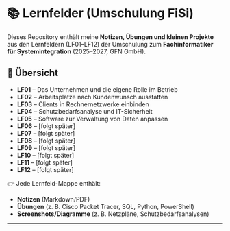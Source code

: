 # 📚 Lernfelder (Umschulung FiSi)

Dieses Repository enthält meine **Notizen, Übungen und kleinen Projekte** aus den Lernfeldern (LF01–LF12) 
der Umschulung zum **Fachinformatiker für Systemintegration** (2025–2027, GFN GmbH).

## 📌 Übersicht
- **LF01** – Das Unternehmen und die eigene Rolle im Betrieb  
- **LF02** – Arbeitsplätze nach Kundenwunsch ausstatten  
- **LF03** – Clients in Rechnernetzwerke einbinden  
- **LF04** – Schutzbedarfsanalyse und IT-Sicherheit  
- **LF05** – Software zur Verwaltung von Daten anpassen  
- **LF06** – [folgt später]  
- **LF07** – [folgt später]  
- **LF08** – [folgt später]  
- **LF09** – [folgt später]  
- **LF10** – [folgt später]  
- **LF11** – [folgt später]  
- **LF12** – [folgt später]  

👉 Jede Lernfeld-Mappe enthält:  
- **Notizen** (Markdown/PDF)  
- **Übungen** (z. B. Cisco Packet Tracer, SQL, Python, PowerShell)  
- **Screenshots/Diagramme** (z. B. Netzpläne, Schutzbedarfsanalysen)  

---
